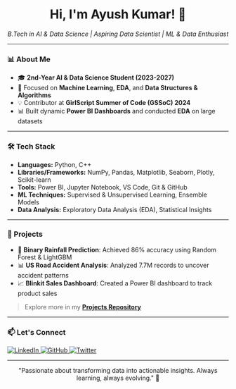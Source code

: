 <h1 align="center">Hi, I'm Ayush Kumar! 👋</h1>

<p align="center">
  <em>B.Tech in AI & Data Science | Aspiring Data Scientist | ML & Data Enthusiast</em>
</p>

---

### 📊 About Me
- 🎓 **2nd-Year AI & Data Science Student (2023-2027)**
- 🧠 Focused on **Machine Learning**, **EDA**, and **Data Structures & Algorithms**
- 💡 Contributor at **GirlScript Summer of Code (GSSoC) 2024**
- 📊 Built dynamic **Power BI Dashboards** and conducted **EDA** on large datasets

---

### 🛠️ Tech Stack

- **Languages:** Python, C++
- **Libraries/Frameworks:** NumPy, Pandas, Matplotlib, Seaborn, Plotly, Scikit-learn
- **Tools:** Power BI, Jupyter Notebook, VS Code, Git & GitHub
- **ML Techniques:** Supervised & Unsupervised Learning, Ensemble Models
- **Data Analysis:** Exploratory Data Analysis (EDA), Statistical Insights

---

### 🚀 Projects

- 🔢 **Binary Rainfall Prediction**: Achieved 86% accuracy using Random Forest & LightGBM
- 📊 **US Road Accident Analysis**: Analyzed 7.7M records to uncover accident patterns
- 📈 **Blinkit Sales Dashboard**: Created a Power BI dashboard to track product sales

> Explore more in my [**Projects Repository**](https://github.com/Ayushsyntax)

---

### 📫 Let's Connect

<p align="left">
  <a href="https://www.linkedin.com/in/ayush-kumar-0a7b85303" target="_blank">
    <img src="https://img.shields.io/badge/LinkedIn-0A66C2?style=for-the-badge&logo=linkedin&logoColor=white" alt="LinkedIn"/>
  </a>
  <a href="https://github.com/Ayushsyntax" target="_blank">
    <img src="https://img.shields.io/badge/GitHub-181717?style=for-the-badge&logo=github&logoColor=white" alt="GitHub"/>
  </a>
  <a href="https://x.com/AyushSyntax" target="_blank">
    <img src="https://img.shields.io/badge/Twitter-1DA1F2?style=for-the-badge&logo=twitter&logoColor=white" alt="Twitter"/>
  </a>
</p>

---

<p align="center">"Passionate about transforming data into actionable insights. Always learning, always evolving." 🚀</p>

